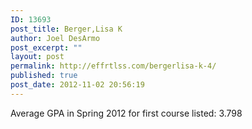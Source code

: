 ```yaml
---
ID: 13693
post_title: Berger,Lisa K
author: Joel DesArmo
post_excerpt: ""
layout: post
permalink: http://effrtlss.com/bergerlisa-k-4/
published: true
post_date: 2012-11-02 20:56:19
---
```

<p>Average GPA in Spring 2012 for first course listed: 3.798</p>